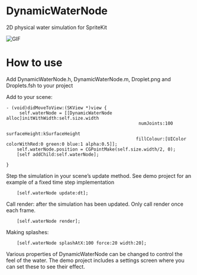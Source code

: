 # DynamicWaterNode
2D physical water simulation for SpriteKit

![GIF](https://github.com/SteveBarnegren/DynamicWaterNode/raw/master/DynamicWater.gif)


# How to use

Add DynamicWaterNode.h, DynamicWaterNode.m, Droplet.png and Droplets.fsh to your project

Add to your scene:

```
- (void)didMoveToView:(SKView *)view {
     self.waterNode = [[DynamicWaterNode alloc]initWithWidth:self.size.width
                                                  numJoints:100
                                              surfaceHeight:kSurfaceHeight
                                                 fillColour:[UIColor colorWithRed:0 green:0 blue:1 alpha:0.5]];
    self.waterNode.position = CGPointMake(self.size.width/2, 0);
    [self addChild:self.waterNode];

}
```

Step the simulation in your scene’s update method. See demo project for an example of a fixed time step implementation

```
    [self.waterNode update:dt];
```

Call render: after the simulation has been updated. Only call render once each frame.

```
    [self.waterNode render];
```

Making splashes:

```
    [self.waterNode splashAtX:100 force:20 width:20];
```

Various properties of DynamicWaterNode can be changed to control the feel of the water. The demo project includes a settings screen where you can set these to see their effect.



